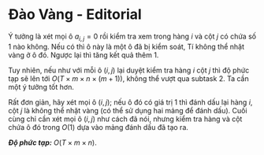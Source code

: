 # Đào Vàng - Editorial

Ý tưởng là xét mọi ô $a_{i, j} = 0$ rồi kiểm tra xem trong hàng $i$ và cột $j$ có chứa số $1$ nào không. Nếu có thì ô này là một ô đã bị kiểm soát, Tí không thể nhặt vàng ở ô đó. Ngược lại thì tăng kết quả thêm $1$.

Tuy nhiên, nếu như với mỗi ô $(i, j)$ lại duyệt kiểm tra hàng $i$ cột $j$ thì độ phức tạp sẽ lên tới $O\big(T \times m \times n \times (m + 1)\big),$ không thể vượt qua subtask $2$. Ta cần một ý tưởng tốt hơn.

Rất đơn giản, hãy xét mọi ô $(i, j);$ nếu ô đó có giá trị $1$ thì đánh dấu lại hàng $i,$ cột $j$ là không thể nhặt vàng (có thể sử dụng hai mảng để đánh dấu). Cuối cùng chỉ cần xét mọi ô $(i, j)$ như cách đã nói, nhưng kiểm tra hàng và cột chứa ô đó trong $O(1)$ dựa vào mảng đánh dấu đã tạo ra.

***Độ phức tạp:*** $O(T \times m \times n)$.